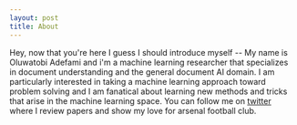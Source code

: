 ```yaml
---
layout: post
title: About
---
```


Hey, now that you're here I guess I should introduce myself -- My name is Oluwatobi Adefami and i'm a machine learning researcher that specializes in document understanding and the general document AI domain. I am particularly interested in taking a machine learning approach toward problem solving and I am fanatical about learning new methods and tricks that arise in the machine learning space. You can follow me on [twitter](https://twitter.com/_tobie__) where I review papers and show my love for arsenal football club.

